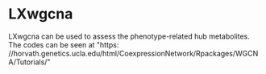 # LXwgcna
LXwgcna can be used to assess the phenotype-related hub metabolites. The codes can be seen at  "https: //horvath.genetics.ucla.edu/html/CoexpressionNetwork/Rpackages/WGCNA/Tutorials/"
